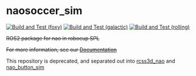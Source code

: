 # naosoccer_sim

[![Build and Test (foxy)](https://github.com/ijnek/naosoccer_sim/actions/workflows/build_and_test_foxy.yaml/badge.svg)](https://github.com/ijnek/naosoccer_sim/actions/workflows/build_and_test_foxy.yaml)
[![Build and Test (galactic)](https://github.com/ijnek/naosoccer_sim/actions/workflows/build_and_test_galactic.yaml/badge.svg)](https://github.com/ijnek/naosoccer_sim/actions/workflows/build_and_test_galactic.yaml)
[![Build and Test (rolling)](https://github.com/ijnek/naosoccer_sim/actions/workflows/build_and_test_rolling.yaml/badge.svg)](https://github.com/ijnek/naosoccer_sim/actions/workflows/build_and_test_rolling.yaml)

~~ROS2 package for nao in robocup SPL~~

~~For more information, see our [Documentation](https://naosoccer-sim.readthedocs.io/)~~

This repository is deprecated, and separated out into
[rcss3d_nao](https://github.com/ros-sports/rcss3d_nao) and [nao_button_sim](https://github.com/ijnek/nao_button_sim)
